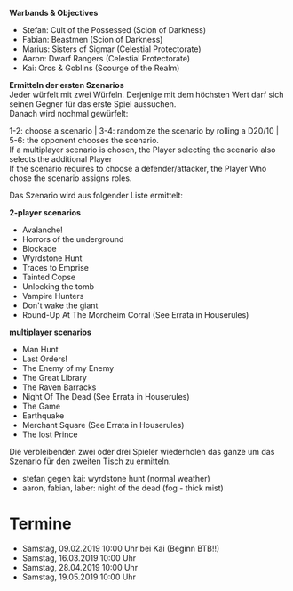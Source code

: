 **Warbands & Objectives**  
 - Stefan: Cult of the Possessed (Scion of Darkness)
 - Fabian: Beastmen (Scion of Darkness)
 - Marius: Sisters of Sigmar (Celestial Protectorate)
 - Aaron: Dwarf Rangers (Celestial Protectorate) 
 - Kai: Orcs & Goblins (Scourge of the Realm) 
 
**Ermitteln der ersten Szenarios**  
Jeder würfelt mit zwei Würfeln. Derjenige mit dem höchsten Wert darf sich seinen Gegner für das erste Spiel aussuchen.  
Danach wird nochmal gewürfelt:  

1-2: choose a scenario | 3-4: randomize the scenario by rolling a D20/10 | 5-6: the opponent chooses the scenario.  
If a multiplayer scenario is chosen, the Player selecting the scenario also selects the additional Player   
If the scenario requires to choose a defender/attacker, the Player Who chose the scenario assigns roles.  

Das Szenario wird aus folgender Liste ermittelt:  

**2-player scenarios**  
  - Avalanche!  
  - Horrors of the underground  
  - Blockade  
  - Wyrdstone Hunt  
  - Traces to Emprise  
  - Tainted Copse  
  - Unlocking the tomb
  - Vampire Hunters
  - Don't wake the giant
  - Round-Up At The Mordheim Corral (See Errata in Houserules) 
  
  **multiplayer scenarios**   
  - Man Hunt  
  - Last Orders!  
  - The Enemy of my Enemy  
  - The Great Library
  - The Raven Barracks
  - Night Of The Dead (See Errata in Houserules)  
  - The Game
  - Earthquake
  - Merchant Square (See Errata in Houserules)  
  - The lost Prince
  
  Die verbleibenden zwei oder drei Spieler wiederholen das ganze um das Szenario für den zweiten Tisch zu ermitteln.

- stefan gegen kai: wyrdstone hunt (normal weather)
- aaron, fabian, laber: night of the dead (fog - thick mist)

# Termine

* Samstag, 09.02.2019 10:00 Uhr bei Kai (Beginn BTB!!) 
* Samstag, 16.03.2019 10:00 Uhr 
* Samstag, 28.04.2019 10:00 Uhr 
* Samstag, 19.05.2019 10:00 Uhr 
